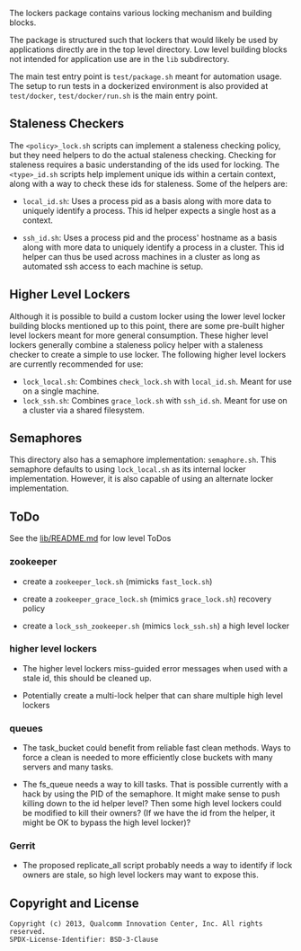 The lockers package contains various locking mechanism and building blocks.

The package is structured such that lockers that would likely be used by
applications directly are in the top level directory. Low level building
blocks not intended for application use are in the `lib` subdirectory.

The main test entry point is `test/package.sh` meant for automation usage.
The setup to run tests in a dockerized environment is also provided at
`test/docker`, `test/docker/run.sh` is the main entry point.


## Staleness Checkers

The `<policy>_lock.sh` scripts can implement a staleness checking policy, but
they need helpers to do the actual staleness checking.  Checking for
staleness requires a basic understanding of the ids used for locking.  The
`<type>_id.sh` scripts help implement unique ids within a certain context,
along with a way to check these ids for staleness.  Some of the helpers are:

* `local_id.sh`:  Uses a process pid as a basis along with more data to uniquely
              identify a process.  This id helper expects a single host as a
              context.

* `ssh_id.sh`:  Uses a process pid and the process' hostname as a basis along
            with more data to uniquely identify a process in a cluster.
            This id helper can thus be used across machines in a cluster
            as long as automated ssh access to each machine is setup.


## Higher Level Lockers

Although it is possible to build a custom locker using the lower level locker
building blocks mentioned up to this point, there are some pre-built higher
level lockers meant for more general consumption.  These higher level lockers
generally combine a staleness policy helper with a staleness checker to
create a simple to use locker.  The following higher level lockers are
currently recommended for use:

* `lock_local.sh`:  Combines `check_lock.sh` with `local_id.sh`.  Meant for use on a
                single machine.
* `lock_ssh.sh`:  Combines `grace_lock.sh` with `ssh_id.sh`.  Meant for use on a
              cluster via a shared filesystem.


## Semaphores

This directory also has a semaphore implementation: `semaphore.sh`.  This
semaphore defaults to using `lock_local.sh` as its internal locker
implementation.  However, it is also capable of using an alternate locker
implementation.

## ToDo

See the [lib/README.md](./lib/README.md) for low level ToDos


### zookeeper

* create a `zookeeper_lock.sh` (mimicks `fast_lock.sh`)

* create a `zookeeper_grace_lock.sh` (mimics `grace_lock.sh`) recovery policy

* create a `lock_ssh_zookeeper.sh` (mimics `lock_ssh.sh`) a high level locker


### higher level lockers

* The higher level lockers miss-guided error messages when used with a stale
id, this should be cleaned up.

* Potentially create a multi-lock helper that can share multiple high level
lockers


### queues

* The task_bucket could benefit from reliable fast clean methods.  Ways to
force a clean is needed to more efficiently close buckets with many servers
and many tasks.

* The fs_queue needs a way to kill tasks.  That is possible currently with
a hack by using the PID of the semaphore.  It might make sense to push
killing down to the id helper level?  Then some high level lockers could be
modified to kill their owners?  (If we have the id from the helper, it might
be OK to bypass the high level locker)?


### Gerrit

* The proposed replicate_all script probably needs a way to identify if lock
owners are stale, so high level lockers may want to expose this.

## Copyright and License

```text
Copyright (c) 2013, Qualcomm Innovation Center, Inc. All rights reserved.
SPDX-License-Identifier: BSD-3-Clause
```
